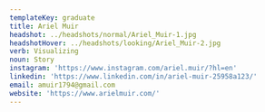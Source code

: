 ```yaml
---
templateKey: graduate
title: Ariel Muir
headshot: ../headshots/normal/Ariel_Muir-1.jpg
headshotHover: ../headshots/looking/Ariel_Muir-2.jpg
verb: Visualizing
noun: Story
instagram: 'https://www.instagram.com/ariel.muir/?hl=en'
linkedin: 'https://www.linkedin.com/in/ariel-muir-25958a123/'
email: amuir1794@gmail.com
website: 'https://www.arielmuir.com/'
---
```


